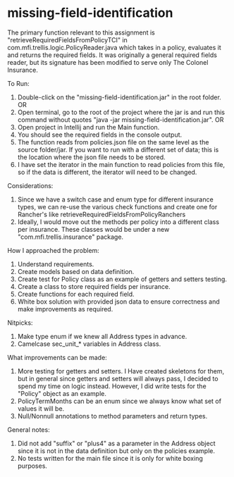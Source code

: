 # missing-field-identification

The primary function relevant to this assignment is "retrieveRequiredFieldsFromPolicyTCI" in 
com.mfi.trellis.logic.PolicyReader.java which takes in a policy, evaluates it and returns
the required fields. 
It was originally a general required fields reader, but its signature has been modified to serve
only The Colonel Insurance.

To Run:
1) Double-click on the "missing-field-identification.jar" in the root folder.
   OR
1) Open terminal, go to the root of the project where the jar is and run this command without quotes
   "java -jar missing-field-identification.jar".
   OR
1) Open project in Intellij and run the Main function.
2) You should see the required fields in the console output.
2) The function reads from policies.json file on the same level as the source folder/jar. If
   you want to run with a different set of data; this is the location where the json file
   needs to be stored.
3) I have set the iterator in the main function to read policies from this file,
   so if the data is different, the iterator will need to be changed.

Considerations:
1) Since we have a switch case and enum type for different insurance types, we can re-use the
   various check functions and create one for Rancher's like retrieveRequiredFieldsFromPolicyRanchers
2) Ideally, I would move out the methods per policy into a different class per insurance.
   These classes would be under a new "com.mfi.trellis.insurance" package.

How I approached the problem:
1) Understand requirements.
2) Create models based on data definition.
3) Create test for Policy class as an example of getters and setters testing.
4) Create a class to store required fields per insurance.
5) Create functions for each required field.
6) White box solution with provided json data to ensure correctness and make improvements as required.

Nitpicks:
1) Make type enum if we knew all Address types in advance.
2) Camelcase sec_unit_* variables in Address class.

What improvements can be made:
1) More testing for getters and setters. I Have created skeletons for them, but in general since getters and setters 
   will always pass, I decided to spend my time on logic instead. However, I did write tests for the "Policy" object as an example.
2) PolicyTermMonths can be an enum since we always know what set of values it will be.
3) Null/Nonnull annotations to method parameters and return types.
   
General notes:
1) Did not add "suffix" or "plus4" as a parameter in the Address object since it is not in the 
   data definition but only on the policies example.
2) No tests written for the main file since it is only for white boxing purposes.